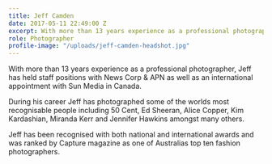 ```yaml
---
title: Jeff Camden
date: 2017-05-11 22:49:00 Z
excerpt: With more than 13 years experience as a professional photographer,
role: Photographer
profile-image: "/uploads/jeff-camden-headshot.jpg"
---
```


With more than 13 years experience as a professional photographer, Jeff has held staff positions with News Corp & APN as well as an international appointment with Sun Media in Canada. 

During his career Jeff has photographed some of the worlds most recognisable people including 50 Cent, Ed Sheeran, Alice Copper, Kim Kardashian, Miranda Kerr and Jennifer Hawkins amongst many others. 

Jeff has been recognised with both national and international awards and was ranked by Capture magazine as one of Australias top ten fashion photographers. 
